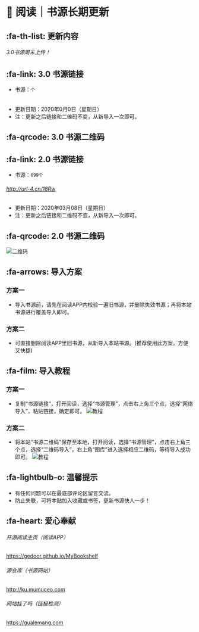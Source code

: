 # 📖 阅读｜书源长期更新

##  :fa-th-list: 更新内容

###### 3.0书源周末上传！

##  :fa-link: 3.0 书源链接

- 书源：`个`
###### 

###### 
- 更新日期：2020年0月0日（星期日）
- 注：更新之后链接和二维码不变，从新导入一次即可。

##  :fa-qrcode: 3.0 书源二维码



##  :fa-link: 2.0 书源链接

- 书源：`699个`
###### http://url-4.cn/18Rw

###### 
- 更新日期：2020年03月08日（星期日）
- 注：更新之后链接和二维码不变，从新导入一次即可。

##  :fa-qrcode: 2.0 书源二维码

![二维码](https://images.gitee.com/uploads/images/2020/0112/161800_f306b3ea_5572791.png "书源二维码.png")

##  :fa-arrows: 导入方案

### 方案一
- 导入书源前，请先在阅读APP内校验一遍旧书源，并删除失效书源；再将本站书源进行覆盖导入即可。

### 方案二
- 可直接删除阅读APP里旧书源，从新导入本站书源。(推荐使用此方案，方便又快捷)


##  :fa-film: 导入教程

### 方案一
- 复制“书源链接”，打开阅读，选择“书源管理”，点击右上角三个点，选择“网络导入”，粘贴链接，确定即可。
![教程](https://images.gitee.com/uploads/images/2020/0116/043317_4866ecb8_5572791.png "网络导入.png")

### 方案二
- 将本站“书源二维码”保存至本地，打开阅读，选择“书源管理”，点击右上角三个点，选择“二维码导入”，右上角“图库”进入选择相应二维码，等待导入成功即可。
![教程](https://images.gitee.com/uploads/images/2020/0116/045835_d9f8b4cd_5572791.png "二维码导入.png")

##  :fa-lightbulb-o: 温馨提示

- 有任何问题可以在最底部评论区留言交流。
- 防止失联，可将本贴加入收藏或书签，更新书源快人一步！

##  :fa-heart: 爱心奉献

###### 开源阅读主页（阅读APP）
https://gedoor.github.io/MyBookshelf

###### 源仓库（书源网站）
http://ku.mumuceo.com

###### 网站挂了吗（链接检测）
https://gualemang.com